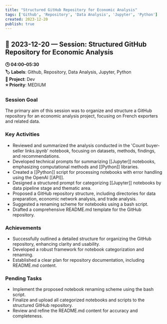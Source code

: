 ```yaml
---
title: "Structured GitHub Repository for Economic Analysis"
tags: ['Github', 'Repository', 'Data Analysis', 'Jupyter', 'Python']
created: 2023-12-20
publish: true
---
```


## 📅 2023-12-20 — Session: Structured GitHub Repository for Economic Analysis

**🕒 04:00–05:30**  
**🏷️ Labels**: Github, Repository, Data Analysis, Jupyter, Python  
**📂 Project**: Dev  
**⭐ Priority**: MEDIUM  


### Session Goal
The primary aim of this session was to organize and structure a GitHub repository for an economic analysis project, focusing on French exporters and related data.

### Key Activities
- Reviewed and summarized the analysis conducted in the 'Count buyer-seller links.ipynb' notebook, focusing on datasets, methods, findings, and recommendations.
- Developed technical prompts for summarizing [[Jupyter]] notebooks, emphasizing computational methods and [[Python]] libraries.
- Created a [[Python]] script for processing notebooks with error handling using the OpenAI [[API]].
- Designed a structured prompt for categorizing [[Jupyter]] notebooks by data pipeline stage and thematic area.
- Proposed a GitHub repository structure, including directories for data preparation, economic network analysis, and trade analysis.
- Suggested a renaming scheme for notebooks using a bash script.
- Drafted a comprehensive README.md template for the GitHub repository.

### Achievements
- Successfully outlined a detailed structure for organizing the GitHub repository, enhancing clarity and usability.
- Developed a robust framework for notebook categorization and renaming.
- Established a clear plan for repository documentation, including README.md content.

### Pending Tasks
- Implement the proposed notebook renaming scheme using the bash script.
- Finalize and upload all categorized notebooks and scripts to the structured GitHub repository.
- Review and refine the README.md content for accuracy and completeness.
